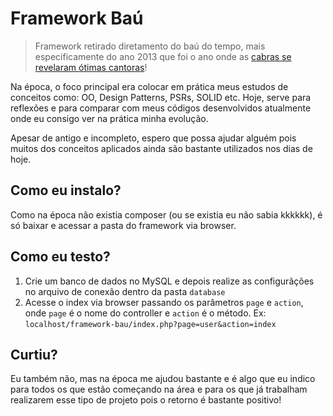 # Framework Baú
> Framework retirado diretamento do baú do tempo, mais especificamente do ano 2013 que foi o ano onde as [cabras se revelaram ótimas cantoras](http://www.naosalvo.com.br/os-melhores-memes-de-2013/)!

Na época, o foco principal era colocar em prática meus estudos de conceitos como: OO, Design Patterns, PSRs, SOLID etc. Hoje, serve para reflexões e para comparar com meus códigos desenvolvidos atualmente onde eu consigo ver na prática minha evolução.

Apesar de antigo e incompleto, espero que possa ajudar alguém pois muitos dos conceitos aplicados ainda são bastante utilizados nos dias de hoje.

## Como eu instalo?
Como na época não existia composer (ou se existia eu não sabia kkkkkk), é só baixar e acessar a pasta do framework via browser.

## Como eu testo?

1. Crie um banco de dados no MySQL e depois realize as configurãções no arquivo de conexão dentro da pasta `database`
1. Acesse o index via browser passando os parâmetros `page` e `action`, onde `page` é o nome do controller e `action` é o método. Ex: `localhost/framework-bau/index.php?page=user&action=index`

## Curtiu?
Eu também não, mas na época me ajudou bastante e é algo que eu indico para todos os que estão começando na área e para os que já trabalham realizarem esse tipo de projeto pois o retorno é bastante positivo!